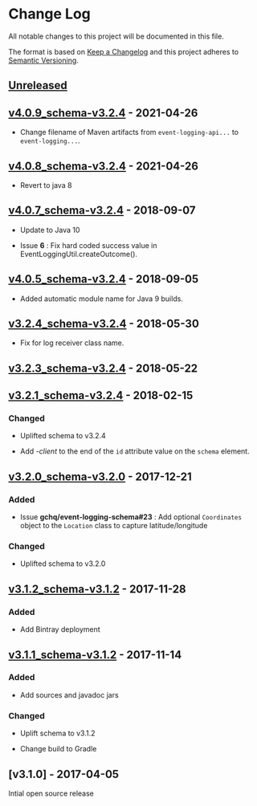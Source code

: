 # Change Log
All notable changes to this project will be documented in this file.

The format is based on [Keep a Changelog](http://keepachangelog.com/) 
and this project adheres to [Semantic Versioning](http://semver.org/).

## [Unreleased]

## [v4.0.9_schema-v3.2.4] - 2021-04-26

* Change filename of Maven artifacts from `event-logging-api...` to `event-logging...`.


## [v4.0.8_schema-v3.2.4] - 2021-04-26

* Revert to java 8


## [v4.0.7_schema-v3.2.4] - 2018-09-07

* Update to Java 10

* Issue **6** : Fix hard coded success value in EventLoggingUtil.createOutcome().


## [v4.0.5_schema-v3.2.4] - 2018-09-05

* Added automatic module name for Java 9 builds.


## [v3.2.4_schema-v3.2.4] - 2018-05-30

* Fix for log receiver class name.


## [v3.2.3_schema-v3.2.4] - 2018-05-22


## [v3.2.1_schema-v3.2.4] - 2018-02-15

### Changed

* Uplifted schema to v3.2.4

* Add _-client_ to the end of the `id` attribute value on the `schema` element.


## [v3.2.0_schema-v3.2.0] - 2017-12-21

### Added

* Issue **gchq/event-logging-schema#23** : Add optional `Coordinates` object to the `Location` class to capture latitude/longitude

### Changed

* Uplifted schema to v3.2.0


## [v3.1.2_schema-v3.1.2] - 2017-11-28

### Added

* Add Bintray deployment


## [v3.1.1_schema-v3.1.2] - 2017-11-14

### Added

* Add sources and javadoc jars

### Changed

* Uplift schema to v3.1.2

* Change build to Gradle


## [v3.1.0] - 2017-04-05
Intial open source release

[Unreleased]: https://github.com/gchq/event-logging/compare/v4.0.9_schema-v3.2.4...HEAD
[v4.0.9_schema-v3.2.4]: https://github.com/gchq/event-logging/compare/v4.0.8_schema-v3.2.4...v4.0.9_schema-v3.2.4
[v4.0.8_schema-v3.2.4]: https://github.com/gchq/event-logging/compare/v4.0.7_schema-v3.2.4...v4.0.8_schema-v3.2.4
[v4.0.7_schema-v3.2.4]: https://github.com/gchq/event-logging/compare/v4.0.5_schema-v3.2.4...v4.0.7_schema-v3.2.4
[v4.0.5_schema-v3.2.4]: https://github.com/gchq/event-logging/compare/v3.2.4_schema-v3.2.4...v4.0.5_schema-v3.2.4
[v3.2.4_schema-v3.2.4]: https://github.com/gchq/event-logging/compare/v3.2.3_schema-v3.2.4...v3.2.4_schema-v3.2.4
[v3.2.3_schema-v3.2.4]: https://github.com/gchq/event-logging/compare/v3.2.1_schema-v3.2.4...v3.2.3_schema-v3.2.4
[v3.2.1_schema-v3.2.4]: https://github.com/gchq/event-logging/compare/v3.2.0_schema-v3.2.0...v3.2.1_schema-v3.2.4
[v3.2.0_schema-v3.2.0]: https://github.com/gchq/event-logging/compare/v3.1.2_schema-v3.1.2...v3.2.0_schema-v3.2.0
[v3.1.2_schema-v3.1.2]: https://github.com/gchq/event-logging/compare/v3.1.1_schema-v3.1.2...v3.1.2_schema-v3.1.2
[v3.1.1_schema-v3.1.2]: https://github.com/gchq/event-logging/compare/v3.1.0...v3.1.1_schema-v3.1.2
